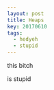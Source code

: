 ```yaml
---
layout: post
title: Heaps
key: 20170610
tags:
  - hedyeh
  - stupid
---
```

this bitch

<!--more-->

is stupid